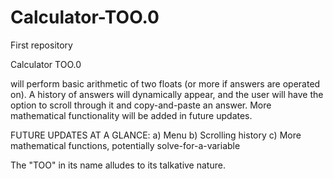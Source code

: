 # Calculator-TOO.0
First repository

Calculator TOO.0

will perform basic arithmetic of two floats (or more if answers are operated on). A history of answers will dynamically appear, and the user will have the option to scroll through it and copy-and-paste an answer. More mathematical functionality will be added in future updates.

FUTURE UPDATES AT A GLANCE:
  a) Menu
  b) Scrolling history
  c) More mathematical functions, potentially solve-for-a-variable

The "TOO" in its name alludes to its talkative nature.
